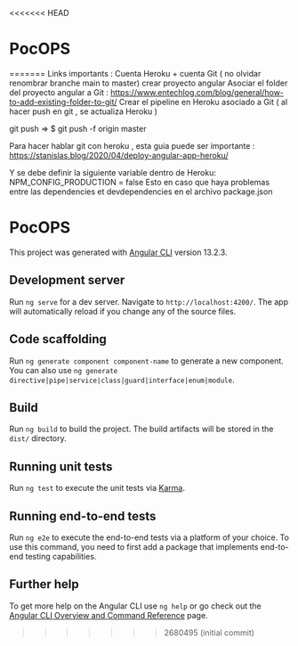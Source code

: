 <<<<<<< HEAD
# PocOPS
=======
Links importants :
Cuenta Heroku + cuenta Git ( no olvidar renombrar branche main to master)
crear proyecto angular
Asociar el folder del proyecto angular a Git : 
            https://www.entechlog.com/blog/general/how-to-add-existing-folder-to-git/
Crear el pipeline en Heroku asociado a Git ( al hacer push en git , se actualiza Heroku )

git push => $ git push -f origin master

Para hacer hablar git con heroku , esta guia puede ser importante :
             https://stanislas.blog/2020/04/deploy-angular-app-heroku/

Y se debe definir la siguiente variable dentro de Heroku:
            NPM_CONFIG_PRODUCTION = false
    Esto en caso que haya problemas entre las dependencies et devdependencies en el archivo package.json


# PocOPS
This project was generated with [Angular CLI](https://github.com/angular/angular-cli) version 13.2.3.

## Development server
Run `ng serve` for a dev server. Navigate to `http://localhost:4200/`. The app will automatically reload if you change any of the source files.

## Code scaffolding
Run `ng generate component component-name` to generate a new component. You can also use `ng generate directive|pipe|service|class|guard|interface|enum|module`.

## Build
Run `ng build` to build the project. The build artifacts will be stored in the `dist/` directory.

## Running unit tests
Run `ng test` to execute the unit tests via [Karma](https://karma-runner.github.io).

## Running end-to-end tests
Run `ng e2e` to execute the end-to-end tests via a platform of your choice. To use this command, you need to first add a package that implements end-to-end testing capabilities.

## Further help
To get more help on the Angular CLI use `ng help` or go check out the [Angular CLI Overview and Command Reference](https://angular.io/cli) page.
>>>>>>> 2680495 (initial commit)
